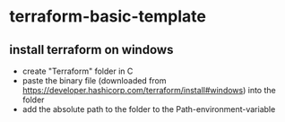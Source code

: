 # terraform-basic-template

## install terraform on windows
- create "Terraform" folder in C
- paste the binary file (downloaded from https://developer.hashicorp.com/terraform/install#windows) into the folder
- add the absolute path to the folder to the Path-environment-variable



